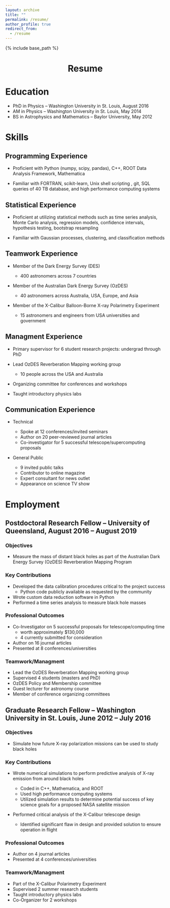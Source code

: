 ```yaml
---
layout: archive
title: ""
permalink: /resume/
author_profile: true
redirect_from:
  - /resume
---
```


{% include base_path %}

<h1 style="text-align: center;" markdown="1">Resume</h1>

# Education
* PhD in Physics – Washington University in St. Louis, August 2016
* AM in Physics – Washington University in St. Louis, May 2014
* BS in Astrophysics and Mathematics – Baylor University, May 2012

# Skills
## Programming Experience
*	Proficient with Python (numpy, scipy, pandas), C++, ROOT Data Analysis Framework, Mathematica

* Familiar with FORTRAN, scikit-learn, Unix shell scripting , git, SQL queries of 40 TB database, and high performance computing systems

## Statistical Experience
*	Proficient at utilizing statistical methods such as time series analysis, Monte Carlo analysis, regression models, confidence intervals, hypothesis testing, bootstrap resampling

* Familiar with Gaussian processes,  clustering, and classification methods

## Teamwork Experience
* Member of the Dark Energy Survey (DES)
  * 400 astronomers across 7 countries

* Member of the Australian Dark Energy Survey (OzDES)
  * 40 astronomers across Australia, USA, Europe, and Asia

* Member of the X-Calibur Balloon-Borne X-ray Polarimetry Experiment
  * 15 astronomers and engineers from USA universities and government


## Managment Experience
* Primary supervisor for 6 student research projects: undergrad through PhD

* Lead OzDES Reverberation Mapping working group
  * 10 people across the USA and Australia

* Organizing committee for conferences and workshops

* Taught introductory physics labs


## Communication Experience
* Technical 
  * Spoke at 12 conferences/invited seminars
  * Author on 20 peer-reviewed journal articles 
  * Co-investigator for 5 successful telescope/supercomputing proposals 

* General Public
  * 9 invited public talks
  * Contributor to online magazine
  * Expert consultant for news outlet
  * Appearance on science TV show


# Employment
## Postdoctoral Research Fellow – University of Queensland, August 2016 – August 2019
### Objectives
* Measure the mass of distant black holes as part of the Australian Dark Energy Survey (OzDES) Reverberation Mapping Program

### Key Contributions
* Developed the data calibration procedures critical to the project success 
  * Python code publicly available as requested by the community
* Wrote custom data reduction software in Python 
* Performed a time series analysis to measure black hole masses 


### Professional Outcomes
* Co-Investigator on 5 successful proposals for telescope/computing time 
  * worth approximately  $130,000
  * 4 currently submitted for consideration
* Author on 16 journal articles 
* Presented at 8 conferences/universities


### Teamwork/Managment
* Lead the OzDES Reverberation Mapping working group 
* Supervised 4 students (masters and PhD)
* OzDES Policy and Membership committee
* Guest lecturer for astronomy course
* Member of conference organizing committees 


## Graduate Research Fellow – Washington University in St. Louis, June 2012 – July 2016
### Objectives
* Simulate how future X-ray polarization missions can be used to study black holes

### Key Contributions
* Wrote numerical simulations to perform predictive analysis of X-ray emission from around black holes
  * Coded in C++, Mathematica, and ROOT 
  * Used high performance computing systems
  * Utilized simulation results to determine potential success of key science goals for a proposed NASA satellite mission 

* Performed critical analysis of the X-Calibur telescope design
  * Identified significant flaw in design and provided solution to ensure operation in flight


### Professional Outcomes
* Author on 4 journal articles
* Presented at 4 conferences/universities


### Teamwork/Managment
* Part of the X-Calibur Polarimetry Experiment
* Supervised 2 summer research students
* Taught introductory physics labs
* Co-Organizer for 2 workshops


